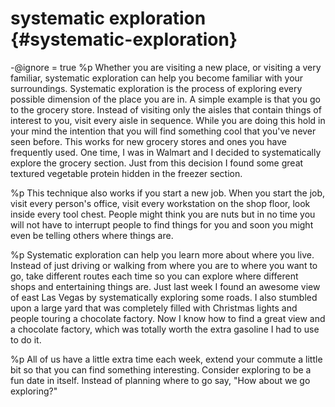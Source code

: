 # systematic exploration {#systematic-exploration}
-@ignore = true
%p
  Whether you are visiting a new place, or visiting a very familiar, systematic exploration can help you become familiar with your surroundings. Systematic exploration is the process of exploring every possible dimension of the place you are in. A simple example is that you go to the grocery store. Instead of visiting only the aisles that contain things of interest to you, visit every aisle in sequence. While you are doing this hold in your mind the intention that you will find something cool that you've never seen before. This works for new grocery stores and ones you have frequently used. One time, I was in Walmart and I decided to systematically explore the grocery section. Just from this decision I found some great textured vegetable protein hidden in the freezer section.

%p
  This technique also works if you start a new job. When you start the job, visit every person's office, visit every workstation on the shop floor, look inside every tool chest. People might think you are nuts but in no time you will not have to interrupt people to find things for you and soon you might even be telling others where things are.

%p
  Systematic exploration can help you learn more about where you live. Instead of just driving or walking from where you are to where you want to go, take different routes each time so you can explore where different shops and entertaining things are. Just last week I found an awesome view of east Las Vegas by systematically exploring some roads. I also stumbled upon a large yard that was completely filled with Christmas lights and people touring a chocolate factory. Now I know how to find a great view and a chocolate factory, which was totally worth the extra gasoline I had to use to do it.

%p
  All of us have a little extra time each week, extend your commute a little bit so that you can find something interesting. Consider exploring to be a fun date in itself. Instead of planning where to go say, "How about we go exploring?"
